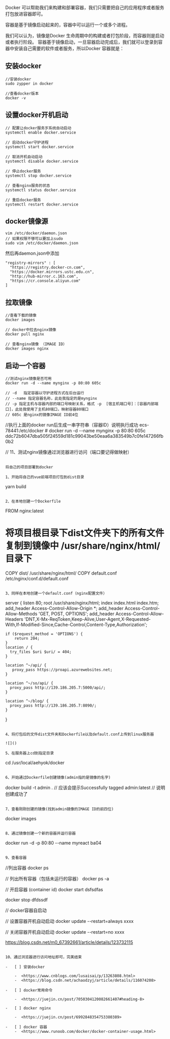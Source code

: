 

Docker 可以帮助我们来构建和部署容器，我们只需要把自己的应用程序或者服务打包放进容器即可。

容器是基于镜像启动起来的，容器中可以运行一个或多个进程。

我们可以认为，镜像是Docker 生命周期中的构建或者打包阶段，而容器则是启动或者执行阶段。
容器基于镜像启动，一旦容器启动完成后，我们就可以登录到容器中安装自己需要的软件或者服务，所以Docker 容器就是：

## 安装docker
```
//安装docker
sudo zypper in docker

//查看docker版本
docker -v
```

## 设置docker开机启动
```
// 配置让docker服务岁系统自动启动
systemctl enable docker.service

// 启动docker守护进程
systemctl start docker.service

// 取消开机自动启动
systemctl disable docker.service

// 停止docker服务
systemctl stop docker.service

// 查看nginx服务的状态
systemctl status docker.service

// 重启docker服务
systemctl restart docker.service
```
## docker镜像源
```
vim /etc/docker/daemon.json
// 如果权限不够可以要加上sudo
sudo vim /etc/docker/daemon.json

```
然后再daemon.json中添加
```
"registry-mirrors" : [
  "https://registry.docker-cn.com",
  "https://docker.mirrors.ustc.edu.cn",
  "http://hub-mirror.c.163.com",
  "https://cr.console.aliyun.com"
]
```

## 拉取镜像
```
//查看下载的镜像
docker images

// docker中拉去nginx镜像
docker pull nginx

// 查看nginx镜像 （IMAGE ID）
docker images nginx
```

## 启动一个容器
```
//测试nginx镜像是否可用
docker run -d --name mynginx -p 80:80 605c

// -d   指定容器以守护进程方式在后台运行
// --name 指定容器名称，此处我指定的是mynginx
// -p 指定主机与容器内部的端口号映射关系，格式 -p  [宿主机端口号]：[容器内部端口]，此处我使用了主机80端口，映射容器80端口
// 605c 是nginx的镜像IMAGE ID前4位

```

//执行上面的docker run后生成一串字符串（容器ID）说明执行成功
ecs-78441:/etc/docker # docker run -d --name mynginx -p 80:80 605c
ddc72b6047dba505f24559d181c99043be50eaa6a383549b7c0fe147266fb0b2

// 11、测试nginx镜像通过浏览器进行访问（端口要记得做映射）
```

将自己的项目部署到docker

1、开始将自己的vue前端项目打包到dist目录

```
yarn build
```

2、在本地创建一个Dockerfile

```
FROM nginx:latest

# 将项目根目录下dist文件夹下的所有文件复制到镜像中 /usr/share/nginx/html/ 目录下
COPY dist/ /usr/share/nginx/html/
COPY default.conf /etc/nginx/conf.d/default.conf
```

3、同样在本地创建一个default.conf（nginx配置文件）

```
server {
    listen 80;
    root /usr/share/nginx/html;
    index index.html index.htm;
    add_header Access-Control-Allow-Origin *;
    add_header Access-Control-Allow-Methods 'GET, POST, OPTIONS';
    add_header Access-Control-Allow-Headers 'DNT,X-Mx-ReqToken,Keep-Alive,User-Agent,X-Requested-With,If-Modified-Since,Cache-Control,Content-Type,Authorization';

    if ($request_method = 'OPTIONS') {
        return 204;
    }
    location / {
      try_files $uri $uri/ = 404;
    }

    location ^~/api/ {
       proxy_pass https://proapi.azurewebsites.net;
    }

    location ^~/so/api/ {
      proxy_pass http://139.186.205.7:5000/api/;  
    }

    location ^~/blog/ {
      proxy_pass http://139.186.205.7:8090/;
    }
}
```

4、将打包后的文件dist文件夹和Dockerfile以及default.conf上传到linux服务器

![]()

5、在服务器上cd到指定目录

```
cd  /usr/local/aehyok/docker
```

6、开始通过Dockerfile创建镜像(admin指的是镜像的名字)

```
docker build -t admin .
// 应该会提示Successfully tagged admin:latest
// 说明创建成功了
```

7、查看刚刚创建的镜像(找到admin镜像的IMAGE ID的前四位)

```
docker images 
```

8、通过镜像创建一个新的容器并运行容器

```
docker run -d -p 80:80 --name myreact ba04
```

9、查看容器

```
//列出容器
docker ps

// 列出所有容器（包括未运行的容器） 
docker ps -a

// 开启容器 (container id)
docker start dsfsdfas

docker stop dfdssdf


// docker容器自启动

// 设置容器开机自动启动
docker update --restart=always xxxx

// 关闭容器开机自动启动
docker update --restart=no xxxx

https://blog.csdn.net/m0_67392661/article/details/123732115
```

10、通过浏览器进行访问地址即可，完美结束

-   [ ] 安装docker

    -  <https://www.cnblogs.com/lusaisai/p/13263808.html>
    -  <https://blog.csdn.net/achaodzyj/article/details/116074208>

-   [ ] docker常用命令

    -  <https://juejin.cn/post/7050304120082661407#heading-8>

-   [ ] docker nginx

    -  <https://juejin.cn/post/6992848354753380389>

-   [ ] docker 容器
    -  <https://www.runoob.com/docker/docker-container-usage.html>


